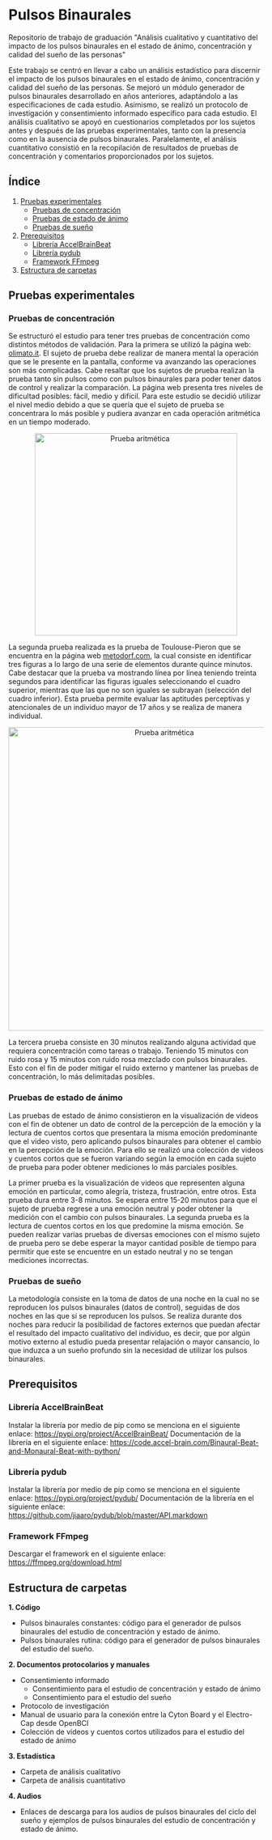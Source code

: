 # Pulsos Binaurales
Repositorio de trabajo de graduación "Análisis cualitativo y cuantitativo del impacto de los pulsos binaurales en el estado de ánimo, concentración y calidad del sueño de las personas"

Este trabajo se centró en llevar a cabo un análisis estadístico para discernir el impacto de los pulsos binaurales en el estado de ánimo, concentración y calidad del sueño de las personas. Se mejoró un módulo generador de pulsos binaurales desarrollado en años anteriores, adaptándolo a las especificaciones de cada estudio. Asimismo, se realizó un protocolo de investigación y consentimiento informado específico para cada estudio.
El análisis cualitativo se apoyó en cuestionarios completados por los sujetos antes y después de las pruebas experimentales, tanto con la presencia como en la ausencia de pulsos binaurales. Paralelamente, el análisis cuantitativo consistió en la recopilación de resultados de pruebas de concentración y comentarios proporcionados por los sujetos. 

## Índice 
1. [Pruebas experimentales](#pruebas-experimentales)
    - [Pruebas de concentración](#pruebas-de-concentración)
    - [Pruebas de estado de ánimo](#pruebas-de-estado-de-ánimo)
    - [Pruebas de sueño](#pruebas-de-sueño)
1. [Prerequisitos](#prerequisitos)
    - [Librería AccelBrainBeat](#librería-accelbrainbeat)
    - [Librería pydub](#librería-pydub)
    - [Framework FFmpeg](#framework-ffmpeg)
2. [Estructura de carpetas](#estructura-de-carpetas)

## Pruebas experimentales
### Pruebas de concentración 
Se estructuró el estudio para tener tres pruebas de concentración como distintos métodos de validación. Para la primera se utilizó la página web: [olimato.it](https://olimato.it/mat/). El sujeto de prueba debe realizar de manera mental la operación que se le presente en la pantalla, conforme va avanzando las operaciones son más complicadas. Cabe resaltar que los sujetos de prueba realizan la prueba tanto sin pulsos como con pulsos binaurales para poder tener datos de control y realizar la comparación. La página web presenta tres niveles de dificultad posibles: fácil, medio y difícil. Para este estudio se decidió utilizar el nivel medio debido a que se quería que el sujeto de prueba se concentrara lo más posible y pudiera avanzar en cada operación aritmética en un tiempo moderado. 

<p align="center">
<img src="https://github.com/Margareth-Vela/Pulsos_Binaurales/blob/main/Im%C3%A1genes/testaritmetico.png" alt="Prueba aritmética" width="400px">
</p>

La segunda prueba realizada es la prueba de Toulouse-Pieron que se encuentra en la página web [metodorf.com](https://metodorf.com/tests/bourdon/tuluz_peron.php), la cual consiste en identificar tres figuras a lo largo de una serie de elementos durante quince minutos. Cabe destacar que la prueba va mostrando línea por línea teniendo treinta segundos para identificar las figuras iguales seleccionando el cuadro superior, mientras que las que no son iguales se subrayan (selección del cuadro inferior). Esta prueba permite evaluar las aptitudes perceptivas y atencionales de un individuo mayor de 17 años y se realiza de manera individual. 

<p align="center">
<img src="https://github.com/Margareth-Vela/Pulsos_Binaurales/blob/main/Im%C3%A1genes/tolouse_pieron_test.png" alt="Prueba aritmética" width="600px">
</p>

La tercera prueba consiste en 30 minutos realizando alguna actividad que requiera concentración como tareas o trabajo. Teniendo 15 minutos con ruido rosa y 15 minutos con ruido rosa mezclado con pulsos binaurales. Esto con el fin de poder mitigar el ruido externo y mantener las pruebas de concentración, lo más delimitadas posibles. 

### Pruebas de estado de ánimo
Las pruebas de estado de ánimo consistieron en la visualización de videos con el fin de obtener un dato de control de la percepción de la emoción y la lectura de cuentos cortos que presentara la misma emoción predominante que el video visto, pero aplicando pulsos binaurales para obtener el cambio en la percepción de la emoción. Para ello se realizó una colección de videos y cuentos cortos que se fueron variando según la emoción en cada sujeto de prueba para poder obtener mediciones lo más parciales posibles. 

La primer prueba es la visualización de videos que representen alguna emoción en particular, como alegría, tristeza, frustración, entre otros. Esta prueba dura entre 3-8 minutos. Se espera entre 15-20 minutos para que el sujeto de prueba regrese a una emoción neutral y poder obtener la medición con el cambio con pulsos binaurales. La segunda prueba es la lectura de cuentos cortos en los que predomine la misma emoción. Se pueden realizar varias pruebas de diversas emociones con el mismo sujeto de prueba pero se debe esperar la mayor cantidad posible de tiempo para permitir que este se encuentre en un estado neutral y no se tengan mediciones incorrectas. 

### Pruebas de sueño
La metodología consiste en la toma de datos de una noche en la cual no se reproducen los pulsos binaurales (datos de control), seguidas de dos noches en las que sí se reproducen los pulsos. Se realiza durante dos noches para reducir la posibilidad de factores externos que puedan afectar el resultado del impacto cualitativo del individuo, es decir, que por algún motivo externo al estudio pueda presentar relajación o mayor cansancio, lo que induzca a un sueño profundo sin la necesidad de utilizar los pulsos binaurales. 

## Prerequisitos
### Librería AccelBrainBeat
Instalar la librería por medio de pip como se menciona en el siguiente enlace: https://pypi.org/project/AccelBrainBeat/
Documentación de la librería en el siguiente enlace: https://code.accel-brain.com/Binaural-Beat-and-Monaural-Beat-with-python/

### Librería pydub
Instalar la librería por medio de pip como se menciona en el siguiente enlace: https://pypi.org/project/pydub/ 
Documentación de la librería en el siguiente enlace: https://github.com/jiaaro/pydub/blob/master/API.markdown

### Framework FFmpeg
Descargar el framework en el siguiente enlace: https://ffmpeg.org/download.html 
   
## Estructura de carpetas
**1. Código**
   - Pulsos binaurales constantes: código para el generador de pulsos binaurales del estudio de concentración y estado de ánimo.
   - Pulsos binaurales rutina: código para el generador de pulsos binaurales del estudio del sueño.
     
**2. Documentos protocolarios y manuales**
   - Consentimiento informado
      - Consentimiento para el estudio de concentración y estado de ánimo
      - Consentimiento para el estudio del sueño
   - Protocolo de investigación
   - Manual de usuario para la conexión entre la Cyton Board y el Electro-Cap desde OpenBCI
   - Colección de videos y cuentos cortos utilizados para el estudio del estado de ánimo
     
**3. Estadística**
   - Carpeta de análisis cualitativo
   - Carpeta de análisis cuantitativo
     
**4. Audios**
   - Enlaces de descarga para los audios de pulsos binaurales del ciclo del sueño y ejemplos de pulsos binaurales del estudio de concentración y estado de ánimo. 

 
